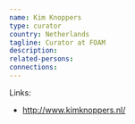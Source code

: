 ```yaml
---
name: Kim Knoppers
type: curator
country: Netherlands
tagline: Curator at FOAM
description:
related-persons:
connections:
---
```

Links:
* <http://www.kimknoppers.nl/>
